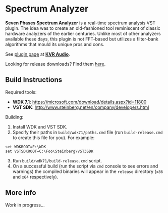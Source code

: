 # Spectrum Analyzer

**Seven Phases Spectrum Analyzer** is a real-time spectrum analysis VST plugin. The idea was to create an old-fashioned tool reminiscent of classic hardware analyzers of the earlier centuries. Unlike most of other analyzers available these days, this plugin is not FFT-based but utilizes a filter-bank algorithms that mould its unique pros and cons.

See [plugin page](http://kvraudio.com/product/spectrum_analyzer_by_seven_phases) at [**KVR Audio**](http://www.kvraudio.com/).

Looking for release downloads? Find them [here](https://github.com/seven-phases/spectrum-analyzer/releases).

## Build Instructions

Required tools:

* **WDK 7.1**: https://microsoft.com/download/details.aspx?id=11800
* **VST SDK**: http://www.steinberg.net/en/company/developers.html

Building:

1. Install WDK and VST SDK.
2. Specify their paths in `build/wdk71/paths.cmd` file (run `build-release.cmd` to create this file for you). For example:
```
set WDKROOT=E:\WDK
set VSTSDKROOT=C:\Foo\Steinberg\VST3SDK
```
3. Run `build/wdk71/build-release.cmd` script.
4. On a successful build (run the script via `cmd` console to see errors and warnings) the compiled binaries will appear in the `release` directory (`x86` and `x64` respectively).

## More info
Work in progress...
